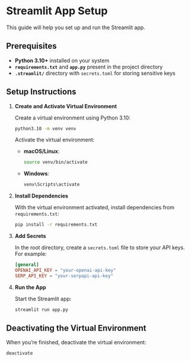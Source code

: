 
# Streamlit App Setup

This guide will help you set up and run the Streamlit app.

## Prerequisites

- **Python 3.10+** installed on your system
- **`requirements.txt`** and **`app.py`** present in the project directory
- **`.streamlit/`** directory with `secrets.toml` for storing sensitive keys

## Setup Instructions

1. **Create and Activate Virtual Environment**

   Create a virtual environment using Python 3.10:

   ```bash
   python3.10 -m venv venv
   ```

   Activate the virtual environment:

   - **macOS/Linux**:

     ```bash
     source venv/bin/activate
     ```

   - **Windows**:

     ```bash
     venv\Scripts\activate
     ```

2. **Install Dependencies**

   With the virtual environment activated, install dependencies from `requirements.txt`:

   ```bash
   pip install -r requirements.txt
   ```

3. **Add Secrets**

   In the root directory, create a `secrets.toml` file to store your API keys. For example:

   ```toml
   [general]
   OPENAI_API_KEY = "your-openai-api-key"
   SERP_API_KEY = "your-serpapi-api-key"
   ```

4. **Run the App**

   Start the Streamlit app:

   ```bash
   streamlit run app.py
   ```

## Deactivating the Virtual Environment

When you’re finished, deactivate the virtual environment:

```bash
deactivate
```